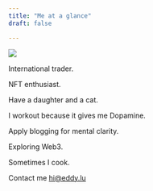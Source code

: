 ```yaml
---
title: "Me at a glance"
draft: false

---
```


![](/img/Eddy-Clear.png)

International trader.

NFT enthusiast.

Have a daughter and a cat.

I workout because it gives me Dopamine.

Apply blogging for mental clarity.

Exploring Web3.

Sometimes I cook.

Contact me hi@eddy.lu